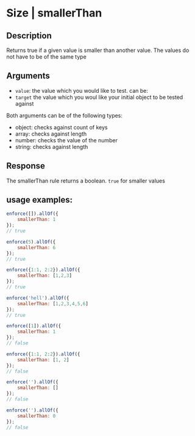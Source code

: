 # Size | smallerThan

## Description
Returns true if a given value is smaller than another value. The values do not have to be of the same type

## Arguments
* `value`: the value which you would like to test. can be:
* `target` the value which you woul like your initial object to be tested against

Both arguments can be of the following types:
* object: checks against count of keys
* array: checks against length
* number: checks the value of the number
* string: checks against length

## Response
The smallerThan rule returns a boolean. `true` for smaller values

## usage examples:

```js
enforce([]).allOf({
    smallerThan: 1
});
// true
```

```js
enforce(5).allOf({
    smallerThan: 6
});
// true
```

```js
enforce({1:1, 2:2}).allOf({
    smallerThan: [1,2,3]
});
// true
```

```js
enforce('hell').allOf({
    smallerThan: [1,2,3,4,5,6]
});
// true
```

```js
enforce([1]).allOf({
    smallerThan: 1
});
// false
```

```js
enforce({1:1, 2:2}).allOf({
    smallerThan: [1, 2]
});
// false
```

```js
enforce('').allOf({
    smallerThan: []
});
// false
```

```js
enforce('').allOf({
    smallerThan: 0
});
// false
```
